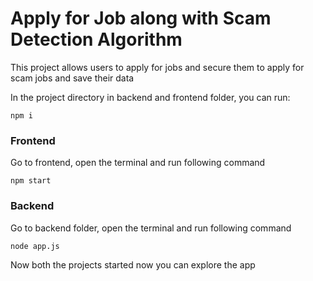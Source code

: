 # Apply for Job along with Scam Detection Algorithm

This project allows users to apply for jobs and secure them to apply for scam jobs and save their data

In the project directory in backend and frontend folder, you can run:

    npm i


### Frontend

Go to frontend, open the terminal and run following command
    
    npm start


### Backend

Go to backend folder, open the terminal and run following command

    node app.js

Now both the projects started now you can explore the app

